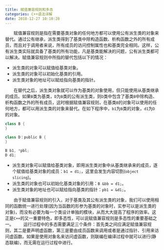 ```yaml
---
title: 赋值兼容规则和多态
categories: C++语法详解
date: 2018-12-27 10:10:28
---
```

&emsp;&emsp;赋值兼容规则是指在需要基类对象的任何地方都可以使用公有派生类的对象来替代。通过公有继承，派生类得到了基类中除构造函数、析构函数之外的所有成员，而且对于调用者来说，所有成员的访问控制属性也和基类完全相同。这样，公有派生类实际就具备了基类的所有功能，凡是基类能解决的问题，公有派生类都可以解决。赋值兼容规则中所指的替代包括以下的情况：<!--more-->

- 派生类的对象可以赋值给基类对象。
- 派生类的对象可以初始化基类的引用。
- 派生类对象的地址可以赋给指向基类的指针。

&emsp;&emsp;在替代之后，派生类对象就可以作为基类的对象使用，但只能使用从基类继承的成员。如果`B`类为基类，`D`为`B`类的公有派生类，则`D`类中包含了基类`B`中除构造、析构函数之外的所有成员，这时根据赋值兼容规则，在基类`B`的对象可以使用的任何地方，都可以用派生类的对象来替代。在如下程序中，`b1`为`B`类的对象，`d1`为`D`的对象。

``` cpp
class B {
}

class D：public B {
}

B b1, *pbl;
D d1;
```

- 派生类对象可以赋值给基类对象，即用派生类对象中从基类继承来的成员，逐个赋值给基类对象的成员：`b1 = d1;`，这里会发生内容切割(`object slicing`)。
- 派生类的对象也可以初始化基类对象的引用：`B &bb = d1;`。
- 派生类对象的地址也可以赋给指向基类的指针：`pb1 = &d1;`。

&emsp;&emsp;由于赋值兼容规则的引入，对于基类及其公有派生类的对象，我们可以使用相同的函数统一进行处理(因为当函数的形参为基类的对象时，实参可以是派生类的对象)，而没有必要为每一个类设计单独的模块，从而大大提高了程序的效率。这正是`C++`的又一重要特色，即多态性，可以说赋值兼容规则是多态性的重要基础之一。
&emsp;&emsp;运行过程中的多态需要满足三个条件：首先类之间应满足赋值兼容规则，其二是要声明虚函数，第三是要由成员函数来调用或者是通过指针、引用来访问虚函数。如果是使用对象名来访问虚函数，则联编在编译过程中就可以进行(静态联编)，而无需在运行过程中进行。